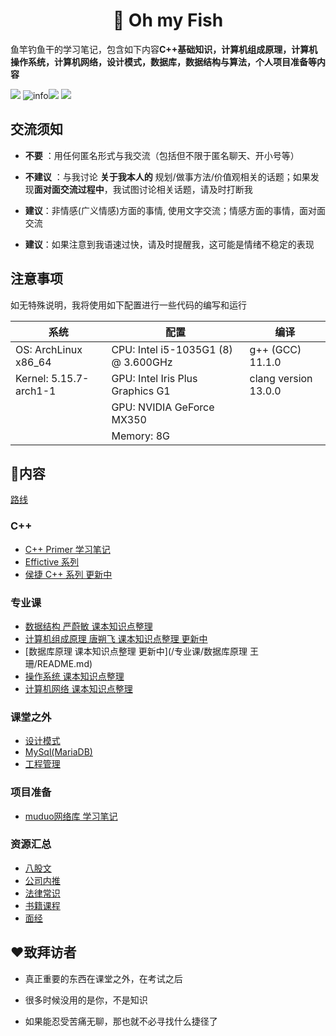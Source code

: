<h1 align="center">📔 Oh my Fish</h1>
<div align="left">
<p>
鱼竿钓鱼干的学习笔记，包含如下内容<strong>C++基础知识，计算机组成原理，计算机操作系统，计算机网络，设计模式，数据库，数据结构与算法，个人项目准备等内容</strong>
</p>
    </div> 


[![](https://img.shields.io/badge/OS-Arch%20Linux-33aadd?style=flat-square&logo=arch-linux&logoColor=ffffff)](https://www.archlinux.org/) 
![info](https://img.shields.io/badge/Languae-C%2B%2B-green)![](https://img.shields.io/badge/Languae-markdown-orange)
![](https://img.shields.io/badge/Tools-Typora-blue)

## 交流须知

* **不要** ：用任何匿名形式与我交流（包括但不限于匿名聊天、开小号等）

* **不建议** ：与我讨论 **关于我本人的** 规划/做事方法/价值观相关的话题；如果发现**面对面交流过程中**，我试图讨论相关话题，请及时打断我

* **建议**：非情感(广义情感)方面的事情, 使用文字交流；情感方面的事情，面对面交流

* **建议**：如果注意到我语速过快，请及时提醒我，这可能是情绪不稳定的表现

  

## 注意事项

如无特殊说明，我将使用如下配置进行一些代码的编写和运行

| 系统                   | 配置                                | 编译                 |
| ---------------------- | ----------------------------------- | -------------------- |
| OS: ArchLinux  x86_64  | CPU: Intel i5-1035G1 (8) @ 3.600GHz | g++ (GCC) 11.1.0     |
| Kernel: 5.15.7-arch1-1 | GPU: Intel Iris Plus Graphics G1    | clang version 13.0.0 |
|                        | GPU: NVIDIA GeForce MX350           |                      |
|                        | Memory: 8G                          |                      |

## 📒内容

[路线](路线.md)

### C++

* [C++ Primer 学习笔记](C++/C++primer/README.md) 
* [Effictive 系列](C++/Effective/README.md)
* [侯捷 C++ 系列 更新中](/C++/侯捷C++/README.md)

### 专业课

* [数据结构 严蔚敏 课本知识点整理](专业课/数据结构%20严蔚敏/README.md)
* [计算机组成原理  唐朔飞 课本知识点整理 更新中](/专业课/计算机组成原理%20唐朔飞/README.md)
* [数据库原理 课本知识点整理 更新中](/专业课/数据库原理 王珊/README.md)
* [操作系统 课本知识点整理]()
* [计算机网络 课本知识点整理]()

### 课堂之外

* [设计模式](/课堂之外/设计模式/README.md)
* [MySql(MariaDB)]()
* [工程管理](/课堂之外/工程管理/README.md)

### 项目准备

* [muduo网络库 学习笔记](/项目准备/muduo网络库/README.md)

### 资源汇总

* [八股文](/资源汇总/八股文.md)
* [公司内推](/资源汇总/公司内推.md)
* [法律常识](/资源汇总/法律常识.md)
* [书籍课程](/资源汇总/书籍课程.md)
* [面经](/资源汇总/面经.md)

## ❤️致拜访者

* 真正重要的东西在课堂之外，在考试之后

* 很多时候没用的是你，不是知识

* 如果能忍受苦痛无聊，那也就不必寻找什么捷径了

​	

​	





